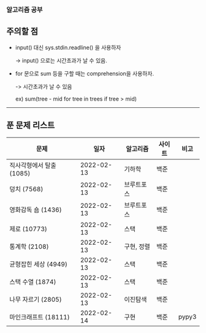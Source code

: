 ### 알고리즘 공부

## 주의할 점
* input() 대신 sys.stdin.readline() 을 사용하자

    -> input() 으로는 시간초과가 날 수 있음.
* for 문으로 sum 등을 구할 때는 comprehension을 사용하자.

    -> 시간초과가 날 수 있음
    
    ex) sum(tree - mid for tree in trees if tree > mid)

___



## 푼 문제 리스트

| 문제 | 일자 | 알고리즘 | 사이트 | 비고 |
| ---- | ---- | -------- | ------ | ------ |
|직사각형에서 탈출 (1085) |2022-02-13 |기하학 |백준 | |
|덩치 (7568) |2022-02-13 |브루트포스 |백준 | |
|영화감독 숌 (1436) |2022-02-13 |브루트포스 |백준 | |
|제로 (10773) |2022-02-13 |스택 |백준 | |
|통계학 (2108) |2022-02-13 |구현, 정렬 |백준 | |
|균형잡힌 세상 (4949) |2022-02-13 |스택 |백준 | |
|스택 수열 (1874) |2022-02-13 |스택 |백준 | |
|나무 자르기 (2805) |2022-02-13 |이진탐색 |백준 | |
|마인크래프트 (18111) |2022-02-14 |구현 |백준 |pypy3 |
